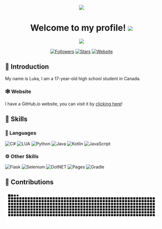 <div align="center">
  <img src="https://capsule-render.vercel.app/api?animation=fadeIn&type=waving&color=gradient&height=100&fontAlignY=40"/>
</div>

<div id="header" align="center">
  <h1>Welcome to my profile! <img src="./assets/wave.gif" height=30></h1>
  <img src="https://komarev.com/ghpvc/?username=ghluka">
    
[![Followers](https://img.shields.io/github/followers/ghluka)](https://github.com/ghluka?tab=followers)
[![Stars](https://img.shields.io/github/stars/ghluka?affiliations=OWNER%2CCOLLABORATOR)](https://github.com/ghluka?tab=repositories)
[![Website](https://img.shields.io/website?down_message=Offline&up_message=Online&url=https%3A%2F%2Fghluka.github.io%2F)](https://ghluka.github.io/)
</div>

## 👋 Introduction

My name is Luka, I am a 17-year-old high school student in Canada. 

### 🕸️ Website

I have a GitHub.io website, you can visit it by [clicking here](https://ghluka.github.io)!

## 🔨 Skills

### 📜 Languages
![C#](https://img.shields.io/badge/C%23-6E4DDD?logo=csharp&logoColor=white&style=for-the-badge)
![LUA](https://img.shields.io/badge/LUA-2C2D72?logo=lua&logoColor=white&style=for-the-badge)
![Python](https://img.shields.io/badge/Python-3776AB?logo=python&logoColor=white&style=for-the-badge)
![Java](https://img.shields.io/badge/Java-E76F01?logo=openjdk&logoColor=white&style=for-the-badge)
![Kotlin](https://img.shields.io/badge/Kotlin-7F52FF?logo=kotlin&logoColor=white&style=for-the-badge)
![JavaScript](https://img.shields.io/badge/JavaScript-F7DF1E?logo=javascript&logoColor=black&style=for-the-badge)

### ⚙️ Other Skills
![Flask](https://img.shields.io/badge/Flask-000000?style=for-the-badge&logo=flask&logoColor=white)
![Selenium](https://img.shields.io/badge/Selenium-43B02A?style=for-the-badge&logo=selenium&logoColor=white)
![DotNET](https://img.shields.io/badge/DotNET-512BD4?style=for-the-badge&logo=dotnet&logoColor=white)
![Pages](https://img.shields.io/badge/Pages-222222?style=for-the-badge&logo=github&logoColor=white)
![Gradle](https://img.shields.io/badge/Gradle-02303A?style=for-the-badge&logo=gradle&logoColor=white)

## 🐍 Contributions
<picture>
<source media="(prefers-color-scheme: dark)" srcset="https://raw.githubusercontent.com/ghluka/ghluka/output/github-contribution-grid-snake-dark.svg" />
<source media="(prefers-color-scheme: light)" srcset="https://raw.githubusercontent.com/ghluka/ghluka/output/github-contribution-grid-snake.svg" />
<img alt="github-snake" src="https://raw.githubusercontent.com/ghluka/ghluka/output/github-contribution-grid-snake.svg" />
</picture>
